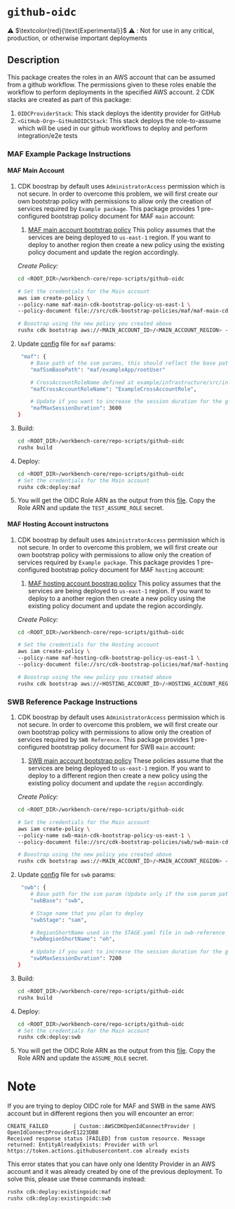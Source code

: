 # `github-oidc`

⚠️ $\textcolor{red}{\text{Experimental}}$ ⚠️ : Not for use in any critical, production, or otherwise important deployments

## Description
This package creates the roles in an AWS account that can be assumed from a github workflow. The permissions given to these roles enable the workflow to perform deployments in the specified AWS account. 2 CDK stacks are created as part of this package:
1. `OIDCProviderStack`: This stack deploys the identity provider for GitHub
2. `<GitHub-Org>-GitHubOIDCStack`: This stack deploys the role-to-assume which will be used in our github workflows to deploy and perform integration/e2e tests

### MAF Example Package Instructions
#### MAF Main Account
1. CDK boostrap by default uses `AdministratorAccess` permission which is not secure. In order to overcome this problem, we will first create our own bootstrap policy with permissions to allow only the creation of services required by `Example package`. This package provides 1 pre-configured bootstrap policy document for MAF `main` account:
    1. [MAF main account bootstrap policy](./src/cdk-bootstrap-policies/maf/maf-main-cdk-bootstrap-policy-us-east-1.json)
This policy assumes that the services are being deployed to `us-east-1` region. If you want to deploy to another region then create a new policy using the existing policy document and update the region accordingly.

    *Create Policy:*
    ```bash
    cd <ROOT_DIR>/workbench-core/repo-scripts/github-oidc

    # Set the credentials for the Main account
    aws iam create-policy \
    --policy-name maf-main-cdk-bootstrap-policy-us-east-1 \
    --policy-document file://src/cdk-bootstrap-policies/maf/maf-main-cdk-bootstrap-policy-us-east-1.json

    # Boostrap using the new policy you created above
    rushx cdk bootstrap aws://<MAIN_ACCOUNT_ID>/<MAIN_ACCOUNT_REGION> --cloudformation-execution-policies "arn:aws:iam::<MAIN_ACCOUNT_ID>:policy/maf-main-cdk-bootstrap-policy-us-east-1" -c "application=MAF"
    ```
1. Update [config](./src/configs/config.json) file for `maf` params:
    ```bash
     "maf": {
        # Base path of the ssm params, this should reflect the base path defined in the example/infrastructure/integration-tests/config/testEnv.yaml file (Update only if base path is updated in example/infrastructure/integration-tests/config/testEnv.yaml)
        "mafSsmBasePath": "maf/exampleApp/rootUser"

        # CrossAccountRoleName defined at example/infrastructure/src/index.ts#L20
        "mafCrossAccountRoleName": "ExampleCrossAccountRole",

        # Update if you want to increase the session duration for the github-oidc role
        "mafMaxSessionDuration": 3600
    }
    ```
1. Build:
    ```bash
    cd <ROOT_DIR>/workbench-core/repo-scripts/github-oidc
    rushx build
    ```
1. Deploy:
    ```bash
    cd <ROOT_DIR>/workbench-core/repo-scripts/github-oidc
    # Set the credentials for the Main account
    rushx cdk:deploy:maf
    ```
1. You will get the OIDC Role ARN as the output from this [file](./src/configs/cdk-outputs.json). Copy the Role ARN and update the `TEST_ASSUME_ROLE` secret.

#### MAF Hosting Account instructons
1. CDK boostrap by default uses `AdministratorAccess` permission which is not secure. In order to overcome this problem, we will first create our own bootstrap policy with permissions to allow only the creation of services required by `Example package`. This package provides 1 pre-configured bootstrap policy document for MAF `hosting` account:
    1. [MAF hosting account boostrap policy](./src/cdk-bootstrap-policies/maf/maf-hosting-cdk-bootstrap-policy-us-east-1.json)
This policy assumes that the services are being deployed to `us-east-1` region. If you want to deploy to a another region then create a new policy using the existing policy document and update the region accordingly.

    *Create Policy:*
    ```bash
    cd <ROOT_DIR>/workbench-core/repo-scripts/github-oidc

    # Set the credentials for the Hosting account
    aws iam create-policy \
    --policy-name maf-hosting-cdk-bootstrap-policy-us-east-1 \
    --policy-document file://src/cdk-bootstrap-policies/maf/maf-hosting-cdk-bootstrap-policy-us-east-1.json

    # Boostrap using the new policy you created above
    rushx cdk bootstrap aws://<HOSTING_ACCOUNT_ID>/<HOSTING_ACCOUNT_REGION> --trust <MAIN_ACCOUNT_ID> --trust-for-lookup <MAIN_ACCOUNT_ID> --cloudformation-execution-policies "arn:aws:iam::<HOSTING_ACCOUNT_ID>:policy/maf-hosting-cdk-bootstrap-policy-us-east-1" -c "application=MAF"
    ```

### SWB Reference Package Instructions
1. CDK boostrap by default uses `AdministratorAccess` permission which is not secure. In order to overcome this problem, we will first create our own bootstrap policy with permissions to allow only the creation of services required by `SWB Reference`. This package provides 1 pre-configured bootstrap policy document for SWB `main` account:
    1. [SWB main account bootstrap policy](./src/cdk-bootstrap-policies/swb/swb-main-cdk-bootstrap-policy-us-east-1.json)
These policies assume that the services are being deployed to `us-east-1` region. If you want to deploy to a different region then create a new policy using the existing policy document and update the `region` accordingly.

    *Create Policy:*

    ```bash
    cd <ROOT_DIR>/workbench-core/repo-scripts/github-oidc

    # Set the credentials for the Main account
    aws iam create-policy \
    --policy-name swb-main-cdk-bootstrap-policy-us-east-1 \
    --policy-document file://src/cdk-bootstrap-policies/swb/swb-main-cdk-bootstrap-policy-us-east-1.json

    # Boostrap using the new policy you created above
    rushx cdk bootstrap aws://<MAIN_ACCOUNT_ID>/<MAIN_ACCOUNT_REGION> --cloudformation-execution-policies "arn:aws:iam::<MAIN_ACCOUNT_ID>:policy/swb-main-cdk-bootstrap-policy-us-east-1" -c "application=SWB"
    ```
1. Update [config](./src/configs/config.json) file for `swb` params:
    ```bash
     "swb": {
        # Base path for the ssm param (Update only if the ssm param path is updated in the swb-reference package)
        "swbBase": "swb",

        # Stage name that you plan to deploy
        "swbStage": "sam",

        # RegionShortName used in the STAGE.yaml file in swb-reference
        "swbRegionShortName": "oh",

        # Update if you want to increase the session duration for the github-oidc role
        "swbMaxSessionDuration": 7200
    }
    ```
1. Build:
    ```bash
    cd <ROOT_DIR>/workbench-core/repo-scripts/github-oidc
    rushx build
    ```
1. Deploy:
    ```bash
    cd <ROOT_DIR>/workbench-core/repo-scripts/github-oidc
    # Set the credentials for the Main account
    rushx cdk:deploy:swb
    ```
1. You will get the OIDC Role ARN as the output from this [file](./src/configs/cdk-outputs.json). Copy the Role ARN and update the `ASSUME_ROLE` secret.


# Note
If you are trying to deploy OIDC role for MAF and SWB in the same AWS account but in different regions then you will encounter an error:

```
CREATE_FAILED        | Custom::AWSCDKOpenIdConnectProvider | OpenIdConnectProviderE1223DBB
Received response status [FAILED] from custom resource. Message returned: EntityAlreadyExists: Provider with url https://token.actions.githubusercontent.com already exists
```

This error states that you can have only one Identity Provider in an AWS account and it was already created by one of the previous deployment. To solve this, please use these commands instead:

```bash
rushx cdk:deploy:existingoidc:maf
rushx cdk:deploy:existingoidc:swb
```